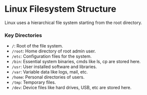 # Linux Filesystem Structure
Linux uses a hierarchical file system starting from the root directory.

### Key Directories
- `/`: Root of the file system.
- `/root`: Home directory of root admin user.
- `/etc`: Configuration files for the system.
- `/bin`: Essential system binaries, cmds like ls, cp are stored here.
- `/usr`: User installed software and libraries. 
- `/var`: Variable data like logs, mail, etc.
- `/home`: Personal directories of users.
- `/tmp`: Temporary files.
- `/dev`: Device files like hard drives, USB, etc are stored here.